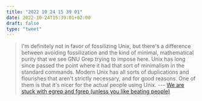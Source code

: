 ```yaml
---
title: "2022 10 24 15 39 01"
date: 2022-10-24T15:39:01+02:00
draft: false
type: "tweet"
---
```

> I'm definitely not in favor of fossilizing Unix, but there's a difference between avoiding fossilization and the kind of minimal, mathematical purity that we see GNU Grep trying to impose here. Unix has long since passed the point where it had that sort of minimalism in the standard commands. Modern Unix has all sorts of duplications and flourishes that aren't strictly necessary, and for good reasons. One of them is that it's nicer for the actual people using Unix. --- [We are stuck with egrep and fgrep (unless you like beating people)](https://utcc.utoronto.ca/~cks/space/blog/unix/EgrepFgrepStuckWith)
